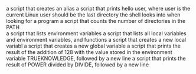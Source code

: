 a script that creates an alias
a script that prints hello user, where user is the current Linux user
should be the last directory the shell looks into when looking for a program
a script that counts the number of directories in the PATH  
a script that lists environment variables
a script that lists all local variables and environment variables, and functions
a script that creates a new local variabl
a script that creates a new global variable
a script that prints the result of the addition of 128 with the value stored in the environment variable TRUEKNOWLEDGE, followed by a new line
a script that prints the result of POWER divided by DIVIDE, followed by a new line
